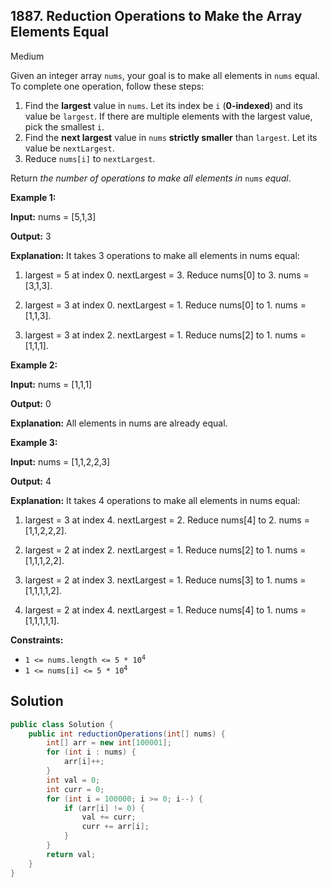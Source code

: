## 1887\. Reduction Operations to Make the Array Elements Equal

Medium

Given an integer array `nums`, your goal is to make all elements in `nums` equal. To complete one operation, follow these steps:

1.  Find the **largest** value in `nums`. Let its index be `i` (**0-indexed**) and its value be `largest`. If there are multiple elements with the largest value, pick the smallest `i`.
2.  Find the **next largest** value in `nums` **strictly smaller** than `largest`. Let its value be `nextLargest`.
3.  Reduce `nums[i]` to `nextLargest`.

Return _the number of operations to make all elements in_ `nums` _equal_.

**Example 1:**

**Input:** nums = [5,1,3]

**Output:** 3

**Explanation:** It takes 3 operations to make all elements in nums equal:

1. largest = 5 at index 0. nextLargest = 3. Reduce nums[0] to 3. nums = [3,1,3].

2. largest = 3 at index 0. nextLargest = 1. Reduce nums[0] to 1. nums = [1,1,3].

3. largest = 3 at index 2. nextLargest = 1. Reduce nums[2] to 1. nums = [1,1,1].

**Example 2:**

**Input:** nums = [1,1,1]

**Output:** 0

**Explanation:** All elements in nums are already equal.

**Example 3:**

**Input:** nums = [1,1,2,2,3]

**Output:** 4

**Explanation:** It takes 4 operations to make all elements in nums equal:

1. largest = 3 at index 4. nextLargest = 2. Reduce nums[4] to 2. nums = [1,1,2,2,2].

2. largest = 2 at index 2. nextLargest = 1. Reduce nums[2] to 1. nums = [1,1,1,2,2].

3. largest = 2 at index 3. nextLargest = 1. Reduce nums[3] to 1. nums = [1,1,1,1,2].

4. largest = 2 at index 4. nextLargest = 1. Reduce nums[4] to 1. nums = [1,1,1,1,1].

**Constraints:**

*   <code>1 <= nums.length <= 5 * 10<sup>4</sup></code>
*   <code>1 <= nums[i] <= 5 * 10<sup>4</sup></code>

## Solution

```java
public class Solution {
    public int reductionOperations(int[] nums) {
        int[] arr = new int[100001];
        for (int i : nums) {
            arr[i]++;
        }
        int val = 0;
        int curr = 0;
        for (int i = 100000; i >= 0; i--) {
            if (arr[i] != 0) {
                val += curr;
                curr += arr[i];
            }
        }
        return val;
    }
}
```